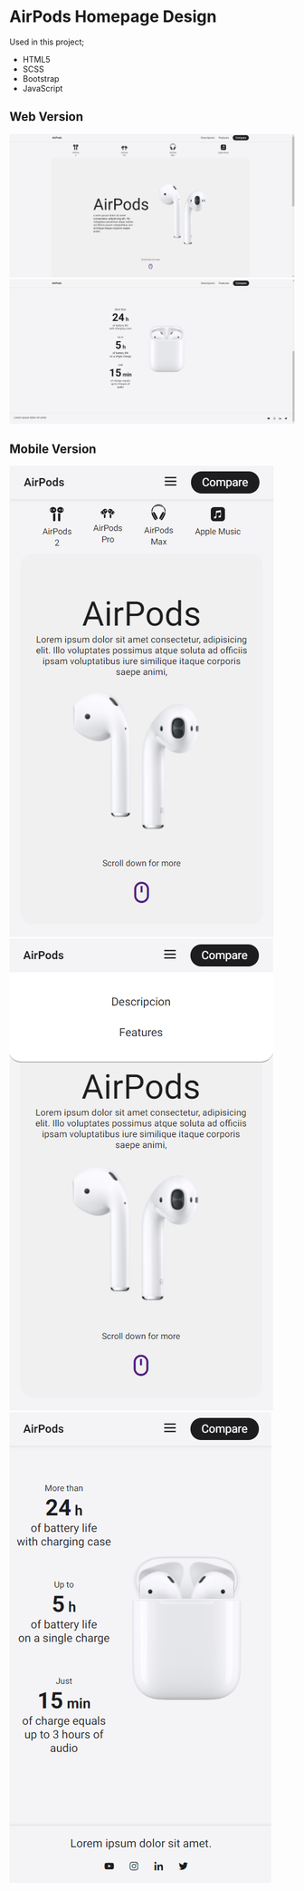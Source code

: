 # AirPods Homepage Design

Used in this project;

* HTML5
* SCSS
* Bootstrap
* JavaScript

## Web Version
![desktop1](assets/img/screenshots/screenshot-desktop-1.png)
![desktop1](assets/img/screenshots/screenshot-desktop-2.png)

## Mobile Version
![desktop1](assets/img/screenshots/screenshot-mobile-1.png)
![desktop1](assets/img/screenshots/screenshot-mobile-2.png)
![desktop1](assets/img/screenshots/screenshot-mobile-3.png)
